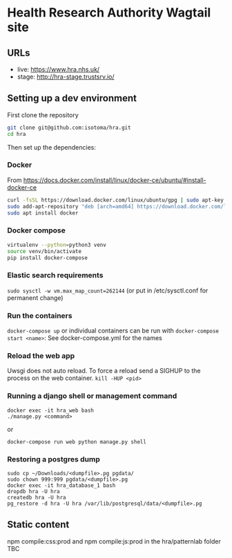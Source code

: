 Health Research Authority Wagtail site
==================

## URLs
- live: https://www.hra.nhs.uk/
- stage: http://hra-stage.trustsrv.io/

## Setting up a dev environment

First clone the repository

```bash
git clone git@github.com:isotoma/hra.git
cd hra
```

Then set up the dependencies:

### Docker

From https://docs.docker.com/install/linux/docker-ce/ubuntu/#install-docker-ce

```bash
curl -fsSL https://download.docker.com/linux/ubuntu/gpg | sudo apt-key add -
sudo add-apt-repository "deb [arch=amd64] https://download.docker.com/linux/ubuntu $(lsb_release -cs) stable"
sudo apt install docker
```

### Docker compose
```bash
virtualenv --python=python3 venv
source venv/bin/activate
pip install docker-compose
```

### Elastic search requirements
`sudo sysctl -w vm.max_map_count=262144` (or put in /etc/sysctl.conf for permanent change)

### Run the containers
`docker-compose up`
or individual containers can be run with `docker-compose start <name>`: See docker-compose.yml for the names

### Reload the web app
Uwsgi does not auto reload. To force a reload send a SIGHUP to the process on the web container.
`kill -HUP <pid>`


### Running a django shell or management command
```
docker exec -it hra_web bash
./manage.py <command>
```
or

```
docker-compose run web python manage.py shell
```

### Restoring a postgres dump
```
sudo cp ~/Downloads/<dumpfile>.pg pgdata/
sudo chown 999:999 pgdata/<dumpfile>.pg
docker exec -it hra_database_1 bash
dropdb hra -U hra
createdb hra -U hra
pg_restore -d hra -U hra /var/lib/postgresql/data/<dumpfile>.pg
```

## Static content
npm compile:css:prod and npm compile:js:prod in the hra/patternlab folder
TBC
